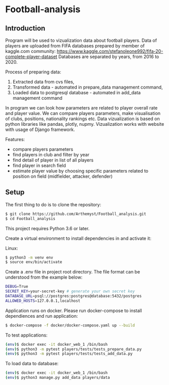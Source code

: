 # Football-analysis

## Introduction

Program will be used to vizualization data about football players.
Data of players are uploaded from FIFA databases prepared by member of kaggle.com community: https://www.kaggle.com/stefanoleone992/fifa-20-complete-player-dataset
Databases are separated by years, from 2016 to 2020.

Process of preparing data:
1. Extracted data from cvs files,
2. Transformed data - automated in prepare_data management command,
3. Loaded data to postgresql database - automated in add_data management command

In program we can look how parameters are related to player overall rate and player value. We can compare players parameters, make visualisation of clubs, positions, nationality rankings etc.
Data vizualization is based on python libraries like pandas, plotly, nupmy.
Vizualization works with website with usage of Django framework.

Features:
- compare players parameters
- find players in club and filter by year
- find detail of player in list of all players
- find player in search field
- estimate player value by choosing specific parameters related to position on field (midfielder, attacker, defender)

## Setup

The first thing to do is to clone the repository:

```sh
$ git clone https://github.com/Arthemyst/Football_analysis.git
$ cd Football_analysis
```

This project requires Python 3.6 or later.

Create a virtual environment to install dependencies in and activate it:

Linux:
```sh
$ python3 -m venv env
$ source env/bin/activate
```

Create a .env file in project root directory. The file format can be understood from the example below:
```sh
DEBUG=True
SECRET_KEY=your-secret-key # generate your own secret key
DATABASE_URL=psql://postgres:postgres@database:5432/postgres
ALLOWED_HOSTS=127.0.0.1,localhost
```
Application runs on docker. Please run docker-compose to install dependiences and run application:
```sh
$ docker-compose -f docker/docker-compose.yaml up --build
```

To test applications:
```sh
(env)$ docker exec -it docker_web_1 /bin/bash
(env)$ python3 -m pytest players/tests/tests_prepare_data.py
(env)$ python3 -m pytest players/tests/tests_add_data.py
```

To load data to database:
```sh
(env)$ docker exec -it docker_web_1 /bin/bash
(env)$ python3 manage.py add_data players/data
```

